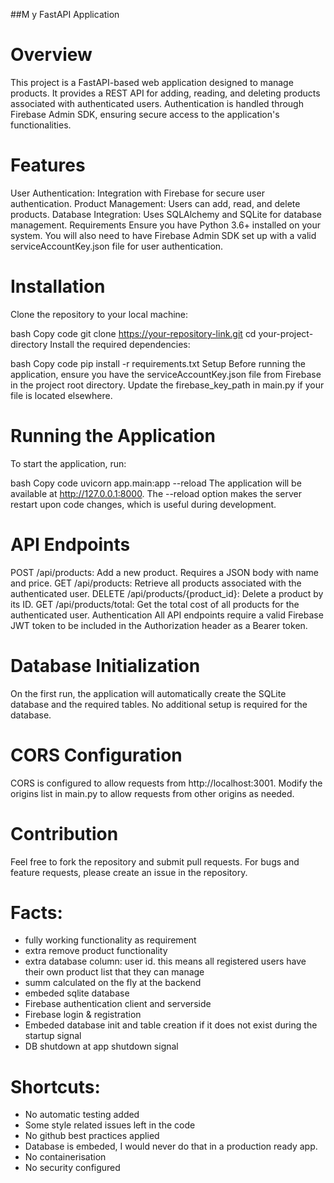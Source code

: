 ##M y FastAPI Application
# Overview
This project is a FastAPI-based web application designed to manage products. It provides a REST API for adding, reading, and deleting products associated with authenticated users. Authentication is handled through Firebase Admin SDK, ensuring secure access to the application's functionalities.

# Features
User Authentication: Integration with Firebase for secure user authentication.
Product Management: Users can add, read, and delete products.
Database Integration: Uses SQLAlchemy and SQLite for database management.
Requirements
Ensure you have Python 3.6+ installed on your system. You will also need to have Firebase Admin SDK set up with a valid serviceAccountKey.json file for user authentication.

# Installation
Clone the repository to your local machine:

bash
Copy code
git clone https://your-repository-link.git
cd your-project-directory
Install the required dependencies:

bash
Copy code
pip install -r requirements.txt
Setup
Before running the application, ensure you have the serviceAccountKey.json file from Firebase in the project root directory. Update the firebase_key_path in main.py if your file is located elsewhere.

# Running the Application
To start the application, run:

bash
Copy code
uvicorn app.main:app --reload
The application will be available at http://127.0.0.1:8000. The --reload option makes the server restart upon code changes, which is useful during development.

# API Endpoints
POST /api/products: Add a new product. Requires a JSON body with name and price.
GET /api/products: Retrieve all products associated with the authenticated user.
DELETE /api/products/{product_id}: Delete a product by its ID.
GET /api/products/total: Get the total cost of all products for the authenticated user.
Authentication
All API endpoints require a valid Firebase JWT token to be included in the Authorization header as a Bearer token.

# Database Initialization
On the first run, the application will automatically create the SQLite database and the required tables. No additional setup is required for the database.

# CORS Configuration
CORS is configured to allow requests from http://localhost:3001. Modify the origins list in main.py to allow requests from other origins as needed.

# Contribution
Feel free to fork the repository and submit pull requests. For bugs and feature requests, please create an issue in the repository.

# Facts:
- fully working functionality as requirement
- extra remove product functionality
- extra database column: user id. this means all registered users have their own product list that they can manage
- summ calculated on the fly at the backend
- embeded sqlite database
- Firebase authentication client and serverside
- Firebase login & registration
- Embeded database init and table creation if it does not exist during the startup signal
- DB shutdown at app shutdown signal


# Shortcuts:
- No automatic testing added
- Some style related issues left in the code
- No github best practices applied
- Database is embeded, I would never do that in a production ready app.
- No containerisation
- No security configured








